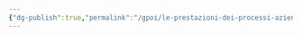 ```yaml
---
{"dg-publish":true,"permalink":"/gpoi/le-prestazioni-dei-processi-aziendali/","dgPassFrontmatter":true,"noteIcon":"","created":"2024-12-31T14:06:28.642+01:00","updated":"2024-12-31T14:30:16.908+01:00"}
---
```


